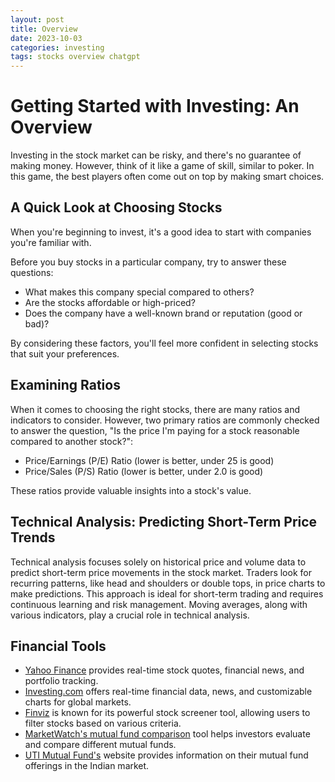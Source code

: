 ```yaml
---
layout: post
title: Overview
date: 2023-10-03
categories: investing
tags: stocks overview chatgpt
---
```


# Getting Started with Investing: An Overview

Investing in the stock market can be risky, and there's no guarantee of making money. However, think of it like a game of skill, similar to poker. In this game, the best players often come out on top by making smart choices.

## A Quick Look at Choosing Stocks

When you're beginning to invest, it's a good idea to start with companies you're familiar with.

Before you buy stocks in a particular company, try to answer these questions:

- What makes this company special compared to others?
- Are the stocks affordable or high-priced?
- Does the company have a well-known brand or reputation (good or bad)?

By considering these factors, you'll feel more confident in selecting stocks that suit your preferences.

## Examining Ratios

When it comes to choosing the right stocks, there are many ratios and indicators to consider. However, two primary ratios are commonly checked to answer the question, "Is the price I'm paying for a stock reasonable compared to another stock?":

- Price/Earnings (P/E) Ratio (lower is better, under 25 is good)
- Price/Sales (P/S) Ratio (lower is better, under 2.0 is good)

These ratios provide valuable insights into a stock's value.

## Technical Analysis: Predicting Short-Term Price Trends

Technical analysis focuses solely on historical price and volume data to predict short-term price movements in the stock market. Traders look for recurring patterns, like head and shoulders or double tops, in price charts to make predictions. This approach is ideal for short-term trading and requires continuous learning and risk management. Moving averages, along with various indicators, play a crucial role in technical analysis.

## Financial Tools

- [Yahoo Finance](https://finance.yahoo.com) provides real-time stock quotes, financial news, and portfolio tracking.
- [Investing.com](https://investing.com) offers real-time financial data, news, and customizable charts for global markets.
- [Finviz](https://finviz.com) is known for its powerful stock screener tool, allowing users to filter stocks based on various criteria.
- [MarketWatch's mutual fund comparison](https://marketwatch.com) tool helps investors evaluate and compare different mutual funds.
- [UTI Mutual Fund's](https://utifm.com) website provides information on their mutual fund offerings in the Indian market.
